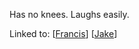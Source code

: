 Has no knees. Laughs easily.

Linked to:
[[Francis]]
[[Jake]]

[//begin]: # "Autogenerated link references for markdown compatibility"
[Francis]: Francis "Francis"
[Jake]: Jake "Jake"
[//end]: # "Autogenerated link references"